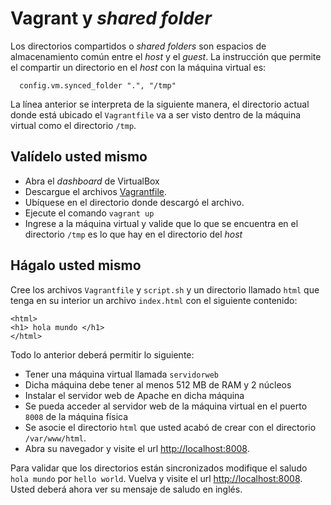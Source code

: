 # Vagrant y *shared folder*

Los directorios compartidos o *shared folders* son espacios de almacenamiento común entre el *host* y el *guest*. 
La instrucción que permite el compartir un directorio en el *host* con la máquina virtual es:

```
  config.vm.synced_folder ".", "/tmp"
```

La línea anterior se interpreta de la siguiente manera, el directorio actual donde está ubicado el `Vagrantfile` va a ser visto dentro de la máquina virtual como el directorio `/tmp`.

## Valídelo usted mismo

* Abra el *dashboard* de VirtualBox
* Descargue el archivos [Vagrantfile](https://raw.githubusercontent.com/josanabr/vagrant/master/forwarding/Vagrantfile).
* Ubíquese en el directorio donde descargó el archivo.
* Ejecute el comando `vagrant up`
* Ingrese a la máquina virtual y valide que lo que se encuentra en el directorio `/tmp` es lo que hay en el directorio del *host*

## Hágalo usted mismo

Cree los archivos `Vagrantfile` y `script.sh` y un directorio llamado `html` que tenga en su interior un archivo `index.html` con el siguiente contenido:

```
<html>
<h1> hola mundo </h1>
</html>
```

Todo lo anterior deberá permitir lo siguiente:

* Tener una máquina virtual llamada `servidorweb`
* Dicha máquina debe tener al menos 512 MB de RAM y 2 núcleos
* Instalar el servidor web de Apache en dicha máquina
* Se pueda acceder al servidor web de la máquina virtual en el puerto `8008` de la máquina física
* Se asocie el directorio `html` que usted acabó de crear con el directorio `/var/www/html`.
* Abra su navegador y visite el url [http://localhost:8008](http://localhost:8008).

Para validar que los directorios están sincronizados modifique el saludo `hola mundo` por `hello world`.
Vuelva y visite el url [http://localhost:8008](http://localhost:8008).
Usted deberá ahora ver su mensaje de saludo en inglés.
